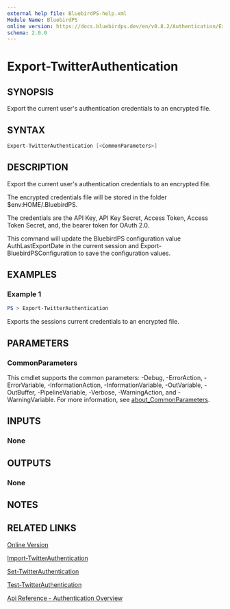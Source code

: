 ```yaml
---
external help file: BluebirdPS-help.xml
Module Name: BluebirdPS
online version: https://docs.bluebirdps.dev/en/v0.8.2/Authentication/Export-TwitterAuthentication
schema: 2.0.0
---
```


# Export-TwitterAuthentication

## SYNOPSIS

Export the current user's authentication credentials to an encrypted file.

## SYNTAX

```powershell
Export-TwitterAuthentication [<CommonParameters>]
```

## DESCRIPTION

Export the current user's authentication credentials to an encrypted file.

The encrypted credentials file will be stored in the folder $env:HOME/.BluebirdPS.

The credentials are the API Key, API Key Secret, Access Token, Access Token Secret, and, the bearer token for OAuth 2.0.

This command will update the BluebirdPS configuration value AuthLastExportDate in the current session and Export-BluebirdPSConfiguration to save the configuration values.

## EXAMPLES

### Example 1

```powershell
PS > Export-TwitterAuthentication
```

Exports the sessions current credentials to an encrypted file.

## PARAMETERS

### CommonParameters

This cmdlet supports the common parameters: -Debug, -ErrorAction, -ErrorVariable, -InformationAction, -InformationVariable, -OutVariable, -OutBuffer, -PipelineVariable, -Verbose, -WarningAction, and -WarningVariable. For more information, see [about_CommonParameters](http://go.microsoft.com/fwlink/?LinkID=113216).

## INPUTS

### None

## OUTPUTS

### None

## NOTES

## RELATED LINKS

[Online Version](https://docs.bluebirdps.dev/en/v0.8.2/Authentication/Export-TwitterAuthentication)

[Import-TwitterAuthentication](https://docs.bluebirdps.dev/en/v0.8.2/Authentication/Import-TwitterAuthentication)

[Set-TwitterAuthentication](https://docs.bluebirdps.dev/en/v0.8.2/Authentication/Set-TwitterAuthentication)

[Test-TwitterAuthentication](https://docs.bluebirdps.dev/en/v0.8.2/Authentication/Test-TwitterAuthentication)

[Api Reference - Authentication Overview](https://developer.twitter.com/en/docs/authentication/overview)
